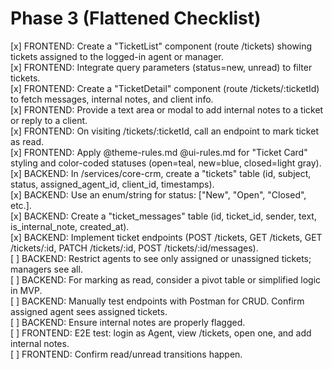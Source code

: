 # Phase 3 (Flattened Checklist)

[x] FRONTEND: Create a "TicketList" component (route /tickets) showing tickets assigned to the logged-in agent or manager.  
[x] FRONTEND: Integrate query parameters (status=new, unread) to filter tickets.  
[x] FRONTEND: Create a "TicketDetail" component (route /tickets/:ticketId) to fetch messages, internal notes, and client info.  
[x] FRONTEND: Provide a text area or modal to add internal notes to a ticket or reply to a client.  
[x] FRONTEND: On visiting /tickets/:ticketId, call an endpoint to mark ticket as read.  
[x] FRONTEND: Apply @theme-rules.md @ui-rules.md for "Ticket Card" styling and color-coded statuses (open=teal, new=blue, closed=light gray).  
[x] BACKEND: In /services/core-crm, create a "tickets" table (id, subject, status, assigned_agent_id, client_id, timestamps).  
[x] BACKEND: Use an enum/string for status: ["New", "Open", "Closed", etc.].  
[x] BACKEND: Create a "ticket_messages" table (id, ticket_id, sender, text, is_internal_note, created_at).  
[x] BACKEND: Implement ticket endpoints (POST /tickets, GET /tickets, GET /tickets/:id, PATCH /tickets/:id, POST /tickets/:id/messages).  
[ ] BACKEND: Restrict agents to see only assigned or unassigned tickets; managers see all.  
[ ] BACKEND: For marking as read, consider a pivot table or simplified logic in MVP.  
[ ] BACKEND: Manually test endpoints with Postman for CRUD. Confirm assigned agent sees assigned tickets.  
[ ] BACKEND: Ensure internal notes are properly flagged.  
[ ] FRONTEND: E2E test: login as Agent, view /tickets, open one, and add internal notes.  
[ ] FRONTEND: Confirm read/unread transitions happen. 